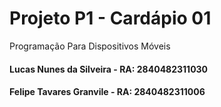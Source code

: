 # Projeto P1 - Cardápio 01
Programação Para Dispositivos Móveis

#### Lucas Nunes da Silveira - RA: 2840482311030 
#### Felipe Tavares Granvile - RA: 2840482311006
